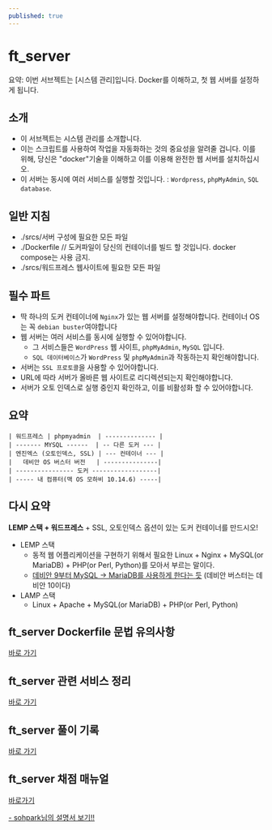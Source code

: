 ```yaml
---
published: true
---
```


# ft_server
요약: 이번 서브젝트는 [시스템 관리]입니다. Docker를 이해하고, 첫 웹 서버를 설정하게 됩니다.

## 소개
* 이 서브젝트는 시스템 관리를 소개합니다.
* 이는 스크립트를 사용하여 작업을 자동화하는 것의 중요성을 알려줄 겁니다.
  이를 위해, 당신은 "docker"기술을 이해하고 이를 이용해 완전한 웹 서버를 설치하십시오.
* 이 서버는 동시에 여러 서비스를 실행할 것입니다. : `Wordpress`, `phpMyAdmin`, `SQL database`.

## 일반 지침
* ./srcs/서버 구성에 필요한 모든 파일
* ./Dockerfile  // 도커파일이 당신의 컨테이너를 빌드 할 것입니다. docker compose는 사용 금지.
* ./srcs/워드프레스 웹사이트에 필요한 모든 파일

## 필수 파트
* 딱 하나의 도커 컨테이너에 `Nginx`가 있는 웹 서버를 설정해야합니다. 컨테이너 OS는 꼭 `debian buster`여야합니다
* 웹 서버는 여러 서비스를 동시에 실행할 수 있어야합니다.
  - 그 서비스들은 `WordPress` 웹 사이트, `phpMyAdmin`, `MySQL` 입니다.
  - `SQL 데이터베이스`가 `WordPress` 및 `phpMyAdmin`과 작동하는지 확인해야합니다.
* 서버는 `SSL 프로토콜`을 사용할 수 있어야합니다.
* URL에 따라 서버가 올바른 웹 사이트로 리디렉션되는지 확인해야합니다.
* 서버가 오토 인덱스로 실행 중인지 확인하고, 이를 비활성화 할 수 있어야합니다.

## 요약
~~~
| 워드프레스 | phpmyadmin  | -------------- |
| ------- MYSQL ------  | -- 다른 도커 --- |
| 엔진엑스 (오토인덱스, SSL) | --- 컨테이너 --- |      
|   데비안 OS 버스터 버전   | ---------------| 
| ---------------- 도커 ------------------| 
| ----- 내 컴퓨터(맥 OS 모하비 10.14.6) -----|
~~~

## 다시 요약
**LEMP 스택 + 워드프레스** + SSL, 오토인덱스 옵션이 있는 도커 컨테이너를 만드시오!
* LEMP 스택
  - 동적 웹 어플리케이션을 구현하기 위해서 필요한 Linux + Nginx + MySQL(or MariaDB) + PHP(or Perl, Python)를 모아서 부르는 말이다.
  - [데비안 9부터 MySQL -> MariaDB를 사용하게 한다는 듯](https://mariadb.com/kb/en/moving-from-mysql-to-mariadb-in-debian-9/) (데비안 버스터는 데비안 10이다)
* LAMP 스택
  - Linux + Apache + MySQL(or MariaDB) + PHP(or Perl, Python)
  


## ft_server Dockerfile 문법 유의사항
[바로 가기](ft_server도커파일문법)
## ft_server 관련 서비스 정리
[바로 가기](ftserver-서비스목록)
## ft_server 풀이 기록
[바로 가기](ftserver-풀이기록)
## ft_server 채점 매뉴얼
[바로가기](ft_server-채점-방법)


[- sohpark님의 설명서 보기!!](https://stitchcoding.tistory.com/2)
